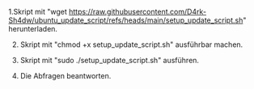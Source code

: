 1.Skript mit
	"wget https://raw.githubusercontent.com/D4rk-Sh4dw/ubuntu_update_script/refs/heads/main/setup_update_script.sh"
herunterladen.

2. Skript mit
	"chmod +x setup_update_script.sh"
ausführbar machen.

4. Skript mit
	"sudo ./setup_update_script.sh"
ausführen.

4. Die Abfragen beantworten.
